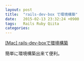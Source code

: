 ```yaml
---
layout: post
title:  "rails-dev-box で環境構築"
date:   2015-02-13 23:32:24 +0900
tags:   Rails Ruby Qiita
categories:
---
```

[[Mac] rails-dev-boxで環境構築](http://qiita.com/yamagh/items/b37d21debd2487c50d82)

簡単に環境構築出来て便利。

